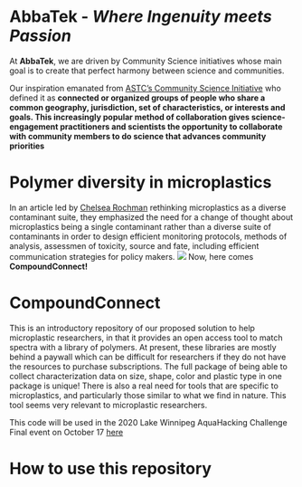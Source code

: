 # AbbaTek - *Where Ingenuity meets Passion*
At **AbbaTek**, we are driven by Community Science initiatives whose main goal is to create that perfect harmony between science and communities. 

Our inspiration emanated from [ASTC’s Community Science Initiative](https://www.astc.org/impact-initiatives/astcs-community-science-initiative/) who defined it as **connected or organized groups of people who share a common geography, jurisdiction, set of characteristics, or interests and goals. This increasingly popular method of collaboration gives science-engagement practitioners and scientists the opportunity to collaborate with community members to do science that advances community priorities** 

# Polymer diversity in microplastics 
In an article led by [Chelsea Rochman](https://doi.org/10.1002/etc.4371) rethinking microplastics as a diverse contaminant suite, they emphasized the need for a change of thought about microplastics being a single contaminant rather than a diverse suite of contaminants in order to design efficient monitoring protocols, methods of analysis, assessmen of toxicity, source and fate, including efficient communication strategies for policy makers. 
![](../img/polymer_diversity)
Now, here comes **CompoundConnect!** 

# CompoundConnect
This is an introductory repository of our proposed solution to help microplastic researchers, in that it provides an open access tool to match spectra with a library of polymers. At present, these libraries are mostly behind a paywall which can be difficult for researchers if they do not have the resources to purchase subscriptions.
The full package of being able to collect characterization data on size, shape, color and plastic type in one package is unique! There is also a real need for tools that are specific to microplastics, and particularly those similar to what we find in nature. This tool seems very relevant to microplastic researchers.

This code will be used in the 2020 Lake Winnipeg AquaHacking Challenge Final event on October 17 [here](https://aquahacking.com/en/2020-winnipeg/)

# How to use this repository
